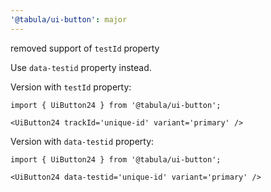 ```yaml
---
'@tabula/ui-button': major
---
```


removed support of `testId` property

Use `data-testid` property instead.

Version with `testId` property:

```tsx
import { UiButton24 } from '@tabula/ui-button';

<UiButton24 trackId='unique-id' variant='primary' />
```

Version with `data-testid` property:

```tsx
import { UiButton24 } from '@tabula/ui-button';

<UiButton24 data-testid='unique-id' variant='primary' />
```
